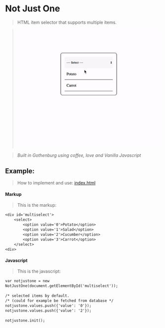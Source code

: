 # Not Just One
> HTML item selector that supports multiple items.

> ![gif.gif](gif.gif)

> <i>Built in Gothenburg using coffee, love and Vanilla Javascript</i>

## Example:
> How to implement and use:
> [index.html](index.html)

#### Markup
> This is the markup:

    <div id='multiselect'>
        <select>
            <option value='0'>Potato</option>
            <option value='1'>Salad</option>
            <option value='2'>Cucumber</option>
            <option value='3'>Carrot</option>
        </select>
    <div>

#### Javascript
> This is the javascript:

    var notjustone = new NotJustOne(document.getElementById('multiselect'));
            
    /* selected items by default.
    /* (could for example be fetched from database */
    notjustone.values.push({'value': '0'});
    notjustone.values.push({'value': '2'});

    notjustone.init(); 
